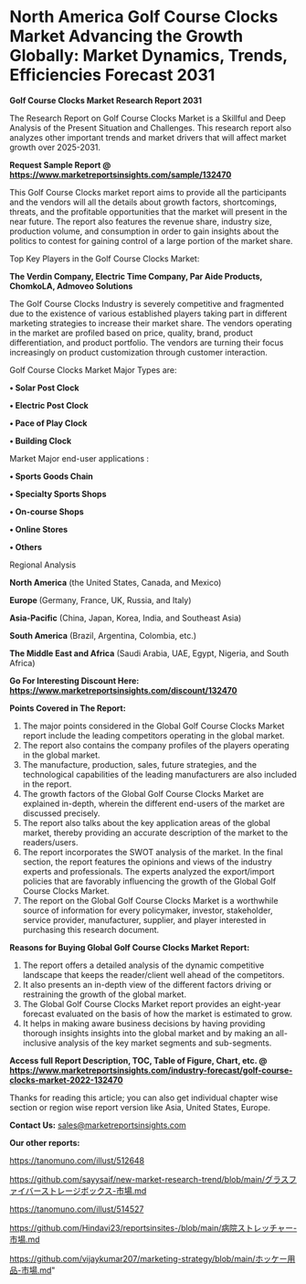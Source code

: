 # North America Golf Course Clocks Market Advancing the Growth Globally: Market Dynamics, Trends, Efficiencies Forecast 2031

<strong>Golf Course Clocks Market Research Report 2031</strong>

The Research Report on Golf Course Clocks Market is a Skillful and Deep Analysis of the Present Situation and Challenges. This research report also analyzes other important trends and market drivers that will affect market growth over 2025-2031.

<strong>Request Sample Report @ <a href=https://www.marketreportsinsights.com/sample/132470>https://www.marketreportsinsights.com/sample/132470</a></strong>

This Golf Course Clocks market report aims to provide all the participants and the vendors will all the details about growth factors, shortcomings, threats, and the profitable opportunities that the market will present in the near future. The report also features the revenue share, industry size, production volume, and consumption in order to gain insights about the politics to contest for gaining control of a large portion of the market share.

Top Key Players in the Golf Course Clocks Market:

<strong>The Verdin Company, Electric Time Company, Par Aide Products, ChomkoLA, Admoveo Solutions</strong>

The Golf Course Clocks Industry is severely competitive and fragmented due to the existence of various established players taking part in different marketing strategies to increase their market share. The vendors operating in the market are profiled based on price, quality, brand, product differentiation, and product portfolio. The vendors are turning their focus increasingly on product customization through customer interaction.

Golf Course Clocks Market Major Types are:

<strong>• Solar Post Clock

• Electric Post Clock

• Pace of Play Clock

• Building Clock</strong>

Market Major end-user applications :

<strong>• Sports Goods Chain

• Specialty Sports Shops

• On-course Shops

• Online Stores

• Others</strong>

Regional Analysis

</u><strong><b>North America</b></strong> (the United States, Canada, and Mexico)

<strong><b>Europe </b></strong>(Germany, France, UK, Russia, and Italy)

<strong><b>Asia-Pacific</b></strong> (China, Japan, Korea, India, and Southeast Asia)

<strong><b>South America</b></strong> (Brazil, Argentina, Colombia, etc.)

<strong><b>The Middle East and Africa</b></strong> (Saudi Arabia, UAE, Egypt, Nigeria, and South Africa)

<strong>Go For Interesting Discount Here: <a href=https://www.marketreportsinsights.com/discount/132470>https://www.marketreportsinsights.com/discount/132470</a></strong>

<strong>Points Covered in The Report:</strong>
<ol>
  <li>The major points considered in the Global Golf Course Clocks Market report include the leading competitors operating in the global market.</li>
  <li>The report also contains the company profiles of the players operating in the global market.</li>
  <li>The manufacture, production, sales, future strategies, and the technological capabilities of the leading manufacturers are also included in the report.</li>
  <li>The growth factors of the Global Golf Course Clocks Market are explained in-depth, wherein the different end-users of the market are discussed precisely.</li>
  <li>The report also talks about the key application areas of the global market, thereby providing an accurate description of the market to the readers/users.</li>
  <li>The report incorporates the SWOT analysis of the market. In the final section, the report features the opinions and views of the industry experts and professionals. The experts analyzed the export/import policies that are favorably influencing the growth of the Global Golf Course Clocks Market.</li>
  <li>The report on the Global Golf Course Clocks Market is a worthwhile source of information for every policymaker, investor, stakeholder, service provider, manufacturer, supplier, and player interested in purchasing this research document.</li>
</ol>
<strong>Reasons for Buying Global Golf Course Clocks Market Report:</strong>

<ol>
  <li>The report offers a detailed analysis of the dynamic competitive landscape that keeps the reader/client well ahead of the competitors.</li>
  <li>It also presents an in-depth view of the different factors driving or restraining the growth of the global market.</li>
  <li>The Global Golf Course Clocks Market report provides an eight-year forecast evaluated on the basis of how the market is estimated to grow.</li>
  <li>It helps in making aware business decisions by having providing thorough insights insights into the global market and by making an all-inclusive analysis of the key market segments and sub-segments.</li>
</ol>
<strong>Access full Report Description, TOC, Table of Figure, Chart, etc. @ <a href=https://www.marketreportsinsights.com/industry-forecast/golf-course-clocks-market-2022-132470>https://www.marketreportsinsights.com/industry-forecast/golf-course-clocks-market-2022-132470</a></strong>


Thanks for reading this article; you can also get individual chapter wise section or region wise report version like Asia, United States, Europe.

<strong>Contact Us:</strong>
sales@marketreportsinsights.com

<strong>Our other reports:</strong>

<a href=https://tanomuno.com/illust/512648>https://tanomuno.com/illust/512648</a>

<a href=https://github.com/sayysaif/new-market-research-trend/blob/main/グラスファイバーストレージボックス-市場.md>https://github.com/sayysaif/new-market-research-trend/blob/main/グラスファイバーストレージボックス-市場.md</a>

<a href=https://tanomuno.com/illust/514527>https://tanomuno.com/illust/514527</a>

<a href=https://github.com/Hindavi23/reportsinsites-/blob/main/病院ストレッチャー-市場.md>https://github.com/Hindavi23/reportsinsites-/blob/main/病院ストレッチャー-市場.md</a>

<a href=https://github.com/vijaykumar207/marketing-strategy/blob/main/ホッケー用品-市場.md>https://github.com/vijaykumar207/marketing-strategy/blob/main/ホッケー用品-市場.md</a>"
